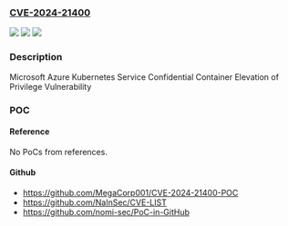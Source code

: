 ### [CVE-2024-21400](https://cve.mitre.org/cgi-bin/cvename.cgi?name=CVE-2024-21400)
![](https://img.shields.io/static/v1?label=Product&message=Azure%20Kubernetes%20Service&color=blue)
![](https://img.shields.io/static/v1?label=Version&message=1.0.0%3C%200.3.3%20&color=brighgreen)
![](https://img.shields.io/static/v1?label=Vulnerability&message=Elevation%20of%20Privilege&color=brighgreen)

### Description

Microsoft Azure Kubernetes Service Confidential Container Elevation of Privilege Vulnerability

### POC

#### Reference
No PoCs from references.

#### Github
- https://github.com/MegaCorp001/CVE-2024-21400-POC
- https://github.com/NaInSec/CVE-LIST
- https://github.com/nomi-sec/PoC-in-GitHub

